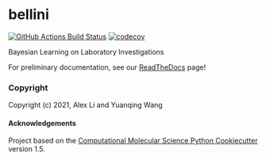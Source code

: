 bellini
==============================
[//]: # (Badges)
[![GitHub Actions Build Status](https://github.com/choderalab/bellini/workflows/CI/badge.svg)](https://github.com/choderalab/bellini/actions?query=workflow%3ACI)
[![codecov](https://codecov.io/gh/choderalab/bellini/branch/master/graph/badge.svg)](https://codecov.io/gh/choderalab/bellini/branch/master)

Bayesian Learning on Laboratory Investigations

For preliminary documentation, see our [ReadTheDocs](https://bellini.readthedocs.io/en/latest/) page!

### Copyright

Copyright (c) 2021, Alex Li and Yuanqing Wang


#### Acknowledgements

Project based on the
[Computational Molecular Science Python Cookiecutter](https://github.com/molssi/cookiecutter-cms) version 1.5.
